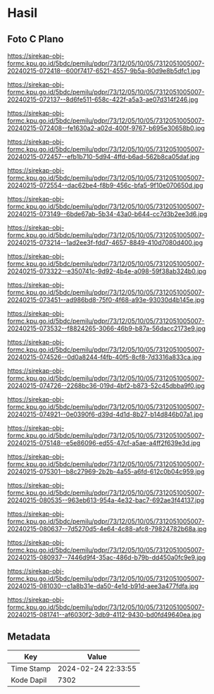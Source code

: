 # Hasil

## Foto C Plano

https://sirekap-obj-formc.kpu.go.id/5bdc/pemilu/pdpr/73/12/05/10/05/7312051005007-20240215-072418--600f7417-6521-4557-9b5a-80d9e8b5dfc1.jpg

https://sirekap-obj-formc.kpu.go.id/5bdc/pemilu/pdpr/73/12/05/10/05/7312051005007-20240215-072137--8d6fe511-658c-422f-a5a3-ae07d314f246.jpg

https://sirekap-obj-formc.kpu.go.id/5bdc/pemilu/pdpr/73/12/05/10/05/7312051005007-20240215-072408--fe1630a2-a02d-400f-9767-b695e30658b0.jpg

https://sirekap-obj-formc.kpu.go.id/5bdc/pemilu/pdpr/73/12/05/10/05/7312051005007-20240215-072457--efb1b710-5d94-4ffd-b6ad-562b8ca05daf.jpg

https://sirekap-obj-formc.kpu.go.id/5bdc/pemilu/pdpr/73/12/05/10/05/7312051005007-20240215-072554--dac62be4-f8b9-456c-bfa5-9f10e070650d.jpg

https://sirekap-obj-formc.kpu.go.id/5bdc/pemilu/pdpr/73/12/05/10/05/7312051005007-20240215-073149--6bde67ab-5b34-43a0-b644-cc7d3b2ee3d6.jpg

https://sirekap-obj-formc.kpu.go.id/5bdc/pemilu/pdpr/73/12/05/10/05/7312051005007-20240215-073214--1ad2ee3f-fdd7-4657-8849-410d7080d400.jpg

https://sirekap-obj-formc.kpu.go.id/5bdc/pemilu/pdpr/73/12/05/10/05/7312051005007-20240215-073322--e350741c-9d92-4b4e-a098-59f38ab324b0.jpg

https://sirekap-obj-formc.kpu.go.id/5bdc/pemilu/pdpr/73/12/05/10/05/7312051005007-20240215-073451--ad986bd8-75f0-4f68-a93e-93030d4b145e.jpg

https://sirekap-obj-formc.kpu.go.id/5bdc/pemilu/pdpr/73/12/05/10/05/7312051005007-20240215-073532--f8824265-3066-46b9-b87a-56dacc2173e9.jpg

https://sirekap-obj-formc.kpu.go.id/5bdc/pemilu/pdpr/73/12/05/10/05/7312051005007-20240215-074526--0d0a8244-f4fb-40f5-8cf8-7d3316a833ca.jpg

https://sirekap-obj-formc.kpu.go.id/5bdc/pemilu/pdpr/73/12/05/10/05/7312051005007-20240215-074726--2268bc36-019d-4bf2-b873-52c45dbba9f0.jpg

https://sirekap-obj-formc.kpu.go.id/5bdc/pemilu/pdpr/73/12/05/10/05/7312051005007-20240215-074921--0e0390f6-d39d-4d1d-8b27-b14d846b07a1.jpg

https://sirekap-obj-formc.kpu.go.id/5bdc/pemilu/pdpr/73/12/05/10/05/7312051005007-20240215-075148--e5e86096-ed55-47cf-a5ae-a4ff2f639e3d.jpg

https://sirekap-obj-formc.kpu.go.id/5bdc/pemilu/pdpr/73/12/05/10/05/7312051005007-20240215-075301--b8c27969-2b2b-4a55-a6fd-612c0b04c959.jpg

https://sirekap-obj-formc.kpu.go.id/5bdc/pemilu/pdpr/73/12/05/10/05/7312051005007-20240215-080535--963eb613-954a-4e32-bac7-692ae3f44137.jpg

https://sirekap-obj-formc.kpu.go.id/5bdc/pemilu/pdpr/73/12/05/10/05/7312051005007-20240215-080637--7d5270d5-4e64-4c88-afc8-79824782b68a.jpg

https://sirekap-obj-formc.kpu.go.id/5bdc/pemilu/pdpr/73/12/05/10/05/7312051005007-20240215-080937--7446d9f4-35ac-486d-b79b-dd450a0fc9e9.jpg

https://sirekap-obj-formc.kpu.go.id/5bdc/pemilu/pdpr/73/12/05/10/05/7312051005007-20240215-081030--c1a8b31e-da50-4e1d-b91d-aee3a477fdfa.jpg

https://sirekap-obj-formc.kpu.go.id/5bdc/pemilu/pdpr/73/12/05/10/05/7312051005007-20240215-081741--af6030f2-3db9-4112-9430-bd0fd49640ea.jpg


## Metadata

| Key        | Value               |
| ---------- | ------------------- |
| Time Stamp | 2024-02-24 22:33:55 |
| Kode Dapil | 7302                |



